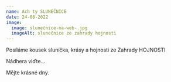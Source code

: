 ```yaml
---
name: Ach ty SLUNEČNICE
date: 24-08-2022
image:
  image: slunečnice-na-web-.jpg
  imageAlt: slunečnice ze zahrady hojnosti
---
```

Posíláme kousek sluníčka, krásy a hojnosti ze Zahrady HOJNOSTI

Nádhera viďte...

M﻿ějte krásné dny.